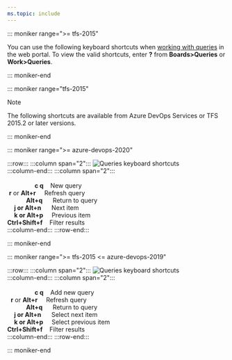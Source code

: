 ```yaml
---
ms.topic: include
---
```



<a id="queries-web-portal-shortcuts"></a>


::: moniker range=">= tfs-2015"


You can use the following keyboard shortcuts when [working with queries](../../boards/queries/using-queries.md) in the web portal. To view the valid shortcuts, enter **?** from **Boards>Queries** or **Work>Queries**. 

::: moniker-end  

::: moniker range="tfs-2015"  
> [!NOTE]  
> The following shortcuts are available from Azure DevOps Services or TFS 2015.2 or later versions.  

::: moniker-end  



::: moniker range=">= azure-devops-2020"


:::row:::
   :::column span="2":::
      ![Queries keyboard shortcuts](/azure/devops/media/keyboard-shortcuts/queries-shortcuts-cloud.png)  
   :::column-end:::
   :::column span="2":::
      <br/> <br/> 
      &nbsp;&nbsp;&nbsp;&nbsp;&nbsp;&nbsp;&nbsp;&nbsp;&nbsp;&nbsp;&nbsp;&nbsp;&nbsp;&nbsp;&nbsp;&nbsp;**c q**&nbsp;&nbsp;&nbsp;&nbsp;New query  
      &nbsp;**r** or **Alt+r**&nbsp;&nbsp;&nbsp;&nbsp;&nbsp;Refresh query  
      &nbsp;&nbsp;&nbsp;&nbsp;&nbsp;&nbsp;&nbsp;&nbsp;&nbsp;&nbsp;&nbsp;**Alt+q**&nbsp;&nbsp;&nbsp;&nbsp;&nbsp;&nbsp;Return to query  
      &nbsp;&nbsp;&nbsp;&nbsp;**j or Alt+n**&nbsp;&nbsp;&nbsp;&nbsp;&nbsp;&nbsp;Next item  
      &nbsp;&nbsp;&nbsp;&nbsp;**k or Alt+p**&nbsp;&nbsp;&nbsp;&nbsp;&nbsp;Previous item  
      **Ctrl+Shift+f**&nbsp;&nbsp;&nbsp;&nbsp;Filter results  
   :::column-end:::
:::row-end:::
 
::: moniker-end



::: moniker range=">= tfs-2015 <= azure-devops-2019"


:::row:::
   :::column span="2":::
      ![Queries keyboard shortcuts](/azure/devops/media/keyboard-shortcuts/queries-new-shortcut.png)  
   :::column-end:::
   :::column span="2":::
      <br/> <br/> 
      &nbsp;&nbsp;&nbsp;&nbsp;&nbsp;&nbsp;&nbsp;&nbsp;&nbsp;&nbsp;&nbsp;&nbsp;&nbsp;&nbsp;&nbsp;&nbsp;**c q**&nbsp;&nbsp;&nbsp;&nbsp;Add new query  
      &nbsp;&nbsp;**r** or **Alt+r**&nbsp;&nbsp;&nbsp;&nbsp;&nbsp;Refresh query  
      &nbsp;&nbsp;&nbsp;&nbsp;&nbsp;&nbsp;&nbsp;&nbsp;&nbsp;&nbsp;&nbsp;**Alt+q**&nbsp;&nbsp;&nbsp;&nbsp;&nbsp;&nbsp;Return to query  
      &nbsp;&nbsp;&nbsp;&nbsp;**j or Alt+n**&nbsp;&nbsp;&nbsp;&nbsp;&nbsp;&nbsp;Select next item  
      &nbsp;&nbsp;&nbsp;&nbsp;**k or Alt+p**&nbsp;&nbsp;&nbsp;&nbsp;&nbsp;Select previous item  
      **Ctrl+Shift+f**&nbsp;&nbsp;&nbsp;&nbsp;Filter results  
   :::column-end:::
:::row-end:::
 
::: moniker-end
